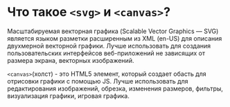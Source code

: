 # Что такое `<svg>` и `<canvas>`?

Масштабируемая векторная графика (Scalable Vector Graphics — SVG) является языком разметки расширенным из XML (en-US) для описания двухмерной векторной графики.
Лучше использовать для создания пользовательских интерфейсов веб-приложений не зависящих от размера экрана, векторных изображений.

`<canvas>`(холст) - это HTML5 элемент, который создает обасть для отрисовки графики с помощью JS.
Лучше использовать для редактирования изображений, обрезка, изменения размеров, фильтры, визуализация графики, игровая графика.


